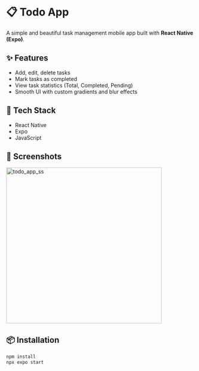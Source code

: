 # 📋 Todo App

A simple and beautiful task management mobile app built with **React Native (Expo)**.

## ✨ Features

- Add, edit, delete tasks
- Mark tasks as completed
- View task statistics (Total, Completed, Pending)
- Smooth UI with custom gradients and blur effects

## 🚀 Tech Stack

- React Native
- Expo
- JavaScript

## 📱 Screenshots

<img width="416" alt="todo_app_ss" src="https://github.com/user-attachments/assets/ce1b18a1-be52-4004-87b9-c94f0c128d9d" />



## 📦 Installation

```bash
npm install
npx expo start

